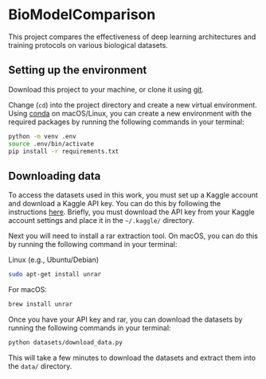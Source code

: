 # BioModelComparison

This project compares the effectiveness of deep learning architectures and training protocols on various biological datasets.

## Setting up the environment

Download this project to your machine, or clone it using [git](https://git-scm.com/).

Change (`cd`) into the project directory and create a new virtual environment. Using [conda](https://docs.conda.io/en/latest/) on macOS/Linux, you can create a new environment with the required packages by running the following commands in your terminal:

```bash
python -m venv .env
source .env/bin/activate
pip install -r requirements.txt
```

## Downloading data

To access the datasets used in this work, you must set up a Kaggle account and download a Kaggle API key. You can do this by following the instructions [here](https://www.kaggle.com/docs/api). Briefly, you must download the API key from your Kaggle account settings and place it in the `~/.kaggle/` directory.

Next you will need to install a rar extraction tool. On macOS, you can do this by running the following command in your terminal:

Linux (e.g., Ubuntu/Debian)

```bash
sudo apt-get install unrar
```

For macOS:

```bash
brew install unrar
```

Once you have your API key and rar, you can download the datasets by running the following commands in your terminal:

```bash
python datasets/download_data.py
```

This will take a few minutes to download the datasets and extract them into the `data/` directory.
